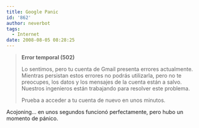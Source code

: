 ```yaml
---
title: Google Panic
id: '862'
author: neverbot
tags:
  - Internet
date: 2008-08-05 08:28:25
---
```


> **Error temporal (502)**
> 
> Lo sentimos, pero tu cuenta de Gmail presenta errores actualmente. Mientras persistan estos errores no podrás utilizarla, pero no te preocupes, los datos y los mensajes de la cuenta están a salvo. Nuestros ingenieros están trabajando para resolver este problema.
> 
> Prueba a acceder a tu cuenta de nuevo en unos minutos.

Acojoning... en unos segundos funcionó perfectamente, pero hubo un momento de pánico.